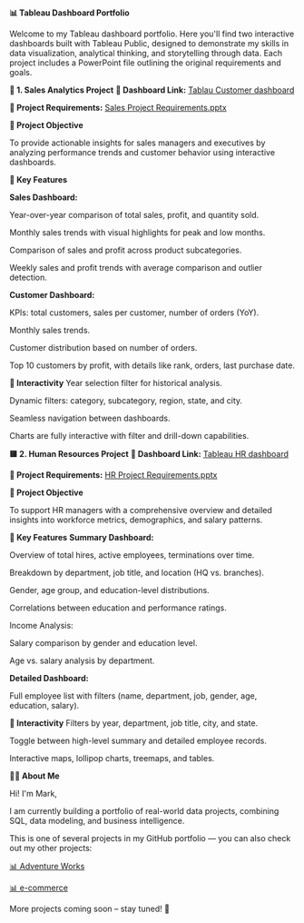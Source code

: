 
**📊 Tableau Dashboard Portfolio**

Welcome to my Tableau dashboard portfolio. Here you'll find two interactive dashboards built with Tableau Public, designed to demonstrate my skills in data visualization, analytical thinking, and storytelling through data. Each project includes a PowerPoint file outlining the original requirements and goals.

**🔷 1. Sales Analytics Project**
**📍 Dashboard Link:** [Tablau Customer dashboard](https://public.tableau.com/views/SalesProject_17465447918680/CustomerDashboard?:language=en-US&:sid=&:redirect=auth&:display_count=n&:origin=viz_share_link)

**📄 Project Requirements:** [Sales Project Requirements.pptx](https://github.com/user-attachments/files/20959670/Sales.Project.Requirements.pptx)


**🎯 Project Objective**

To provide actionable insights for sales managers and executives by analyzing performance trends and customer behavior using interactive dashboards.

**📌 Key Features**

**Sales Dashboard:**

Year-over-year comparison of total sales, profit, and quantity sold.

Monthly sales trends with visual highlights for peak and low months.

Comparison of sales and profit across product subcategories.

Weekly sales and profit trends with average comparison and outlier detection.

**Customer Dashboard:**

KPIs: total customers, sales per customer, number of orders (YoY).


Monthly sales trends.

Customer distribution based on number of orders.

Top 10 customers by profit, with details like rank, orders, last purchase date.

**🧩 Interactivity**
Year selection filter for historical analysis.

Dynamic filters: category, subcategory, region, state, and city.

Seamless navigation between dashboards.

Charts are fully interactive with filter and drill-down capabilities.

**🟨 2. Human Resources Project**
**📍 Dashboard Link:** [Tableau HR dashboard](https://public.tableau.com/views/HRproject_17467142966980/SummaryDashboard?:language=en-US&:sid=&:redirect=auth&:display_count=n&:origin=viz_share_link)

**📄 Project Requirements:** [HR Project Requirements.pptx](https://github.com/user-attachments/files/20959671/HR.Project.Requirements.pptx)


**🎯 Project Objective**

To support HR managers with a comprehensive overview and detailed insights into workforce metrics, demographics, and salary patterns.

**📌 Key Features**
**Summary Dashboard:**

Overview of total hires, active employees, terminations over time.

Breakdown by department, job title, and location (HQ vs. branches).

Gender, age group, and education-level distributions.

Correlations between education and performance ratings.

Income Analysis:

Salary comparison by gender and education level.

Age vs. salary analysis by department.

**Detailed Dashboard:**

Full employee list with filters (name, department, job, gender, age, education, salary).

**🧩 Interactivity**
Filters by year, department, job title, city, and state.

Toggle between high-level summary and detailed employee records.

Interactive maps, lollipop charts, treemaps, and tables.

**👨‍💻 About Me**

Hi! I'm Mark,

I am currently building a portfolio of real-world data projects, combining SQL, data modeling, and business intelligence.

This is one of several projects in my GitHub portfolio — you can also check out my other projects:



[📊 Adventure Works](https://github.com/Mark20-G/Adventure-Works-Project)

[📊 e-commerce](https://github.com/Mark20-G/E-commerce-Project)

More projects coming soon – stay tuned! 🚀

